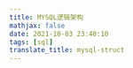 ```yaml
---
title: MYSQL逻辑架构
mathjax: false
date: 2021-10-03 23:40:10
tags: [sql]
translate_title: mysql-struct
---
```


